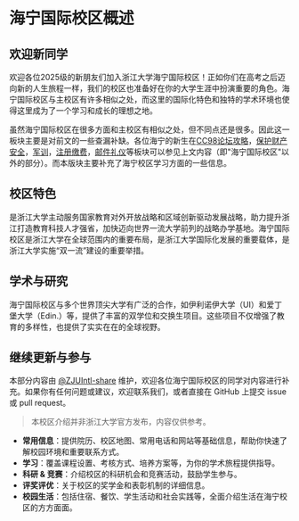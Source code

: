 # 海宁国际校区概述

## 欢迎新同学

欢迎各位2025级的新朋友们加入浙江大学海宁国际校区！正如你们在高考之后迈向新的人生旅程一样，我们的校区也准备好在你的大学生涯中扮演重要的角色。海宁国际校区与主校区有许多相似之处，而这里的国际化特色和独特的学术环境也使得这里成为了一个学习和成长的理想之地。

虽然海宁国际校区在很多方面和主校区有相似之处，但不同点还是很多。因此这一板块主要是对前文的一些查漏补缺。各位海宁的新生在[CC98论坛攻略](../cc98/cc98.md)，[保护财产安全](../callout.md)，[军训](../military_training/time.md)，[注册缴费](../registration/fee.md)，[邮件礼仪](../learning/email_etiquette.md)等板块可以参见上文内容（即"海宁国际校区"以外的部分）。而本版块主要补充了海宁校区学习方面的一些信息。

## 校区特色

是浙江大学主动服务国家教育对外开放战略和区域创新驱动发展战略，助力提升浙江打造教育科技人才强省，加快迈向世界一流大学前列的战略办学基地。海宁国际校区是浙江大学在全球范围内的重要布局，是浙江大学国际化发展的重要载体，是浙江大学实施“双一流”建设的重要举措。

## 学术与研究

海宁国际校区与多个世界顶尖大学有广泛的合作，如伊利诺伊大学（UI）和爱丁堡大学（Edin.）等，提供了丰富的双学位和交换生项目。这些项目不仅增强了教育的多样性，也提供了实实在在的全球视野。

## 继续更新与参与

本部分内容由 [@ZJUIntl-share](https://github.com/ZJUIntl-share) 维护，欢迎各位海宁国际校区的同学对内容进行补充。如果你有任何问题或建议，欢迎联系我们，或者直接在 GitHub 上提交 issue 或 pull request。

> 本校区介绍并非浙江大学官方发布，内容仅供参考。

- **常用信息**：提供院历、校区地图、常用电话和网站等基础信息，帮助你快速了解校园环境和重要联系方式。
- **学习**：覆盖课程设置、考核方式、培养方案等，为你的学术旅程提供指导。
- **科研 & 竞赛**：介绍校区的科研机会和竞赛活动，鼓励学生参与。
- **评奖评优**：关于校区的奖学金和表彰机制的详细信息。
- **校园生活**：包括住宿、餐饮、学生活动和社会实践等，全面介绍生活在海宁校区的方方面面。
